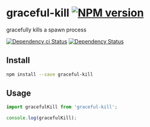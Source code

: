 # graceful-kill [![NPM version][npm-image]][npm-url]

gracefully kills a spawn process

[![Dependency ci Status][dependencyci-image]][dependencyci-url]
[![Dependency Status][daviddm-image]][daviddm-url]

## Install

```bash
npm install --save graceful-kill
```

## Usage

```js
import gracefulKill from 'graceful-kill';

console.log(gracefulKill);
```

[npm-image]: https://img.shields.io/npm/v/graceful-kill.svg?style=flat-square
[npm-url]: https://npmjs.org/package/graceful-kill
[daviddm-image]: https://david-dm.org/christophehurpeau/undefined.svg?style=flat-square
[daviddm-url]: https://david-dm.org/christophehurpeau/undefined
[dependencyci-image]: https://dependencyci.com/github/christophehurpeau/undefined/badge?style=flat-square
[dependencyci-url]: https://dependencyci.com/github/christophehurpeau/undefined
